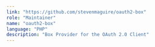 ```yaml
---
link: "https://github.com/stevenmaguire/oauth2-box"
role: "Maintainer"
name: "oauth2-box"
language: "PHP"
description: "Box Provider for the OAuth 2.0 Client"
---
```


